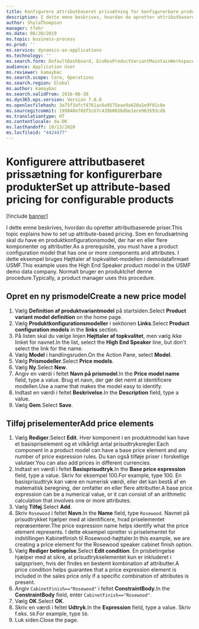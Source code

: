 ```yaml
---
title: Konfigurere attributbaseret prissætning for konfigurerbare produkter
description: I dette emne beskrives, hvordan du opretter attributbaserede priser.
author: ShylaThompson
manager: tfehr
ms.date: 08/20/2019
ms.topic: business-process
ms.prod: ''
ms.service: dynamics-ax-applications
ms.technology: ''
ms.search.form: DefaultDashboard, EcoResProductVariantMaintainWorkspace, PCProductConfigurationModelListPage, PCPriceModelList, PCPriceModel, PCConstraintEditor
audience: Application User
ms.reviewer: kamaybac
ms.search.scope: Core, Operations
ms.search.region: Global
ms.author: kamaybac
ms.search.validFrom: 2016-06-30
ms.dyn365.ops.version: Version 7.0.0
ms.openlocfilehash: 3a75f3afcf4761ac6a9575eae9a620a1e9f01c8e
ms.sourcegitcommit: 199848e78df5cb7c439b001bdbe1ece963593cdb
ms.translationtype: HT
ms.contentlocale: da-DK
ms.lasthandoff: 10/13/2020
ms.locfileid: "4424477"
---
```

# <a name="set-up-attribute-based-pricing-for-configurable-products"></a><span data-ttu-id="cb94f-103">Konfigurere attributbaseret prissætning for konfigurerbare produkter</span><span class="sxs-lookup"><span data-stu-id="cb94f-103">Set up attribute-based pricing for configurable products</span></span>

[!include [banner](../../includes/banner.md)]

<span data-ttu-id="cb94f-104">I dette emne beskrives, hvordan du opretter attributbaserede priser.</span><span class="sxs-lookup"><span data-stu-id="cb94f-104">This topic explains how to set up attribute-based pricing.</span></span> <span data-ttu-id="cb94f-105">Som en forudsætning skal du have en produktkonfigurationsmodel, der har en eller flere komponenter og attributter.</span><span class="sxs-lookup"><span data-stu-id="cb94f-105">As a prerequisite, you must have a product configuration model that has one or more components and attributes.</span></span> <span data-ttu-id="cb94f-106">I dette eksempel bruges Højttaler af topkvalitet-modellen i demodatafirmaet USMF.</span><span class="sxs-lookup"><span data-stu-id="cb94f-106">This example uses the High End Speaker product model in the USMF demo data company.</span></span> <span data-ttu-id="cb94f-107">Normalt bruger en produktchef denne procedure.</span><span class="sxs-lookup"><span data-stu-id="cb94f-107">Typically, a product manager uses this procedure.</span></span>


## <a name="create-a-new-price-model"></a><span data-ttu-id="cb94f-108">Opret en ny prismodel</span><span class="sxs-lookup"><span data-stu-id="cb94f-108">Create a new price model</span></span>
1. <span data-ttu-id="cb94f-109">Vælg **Definition af produktvariantmodel** på startsiden.</span><span class="sxs-lookup"><span data-stu-id="cb94f-109">Select **Product variant model definition** on the home page.</span></span>
2. <span data-ttu-id="cb94f-110">Vælg **Produktkonfigurationsmodeller** i sektionen **Links**.</span><span class="sxs-lookup"><span data-stu-id="cb94f-110">Select **Product configuration models** in the **links** section.</span></span>
3. <span data-ttu-id="cb94f-111">På listen skal du vælge linjen **Højttaler af topkvalitet**, men vælg ikke linket for navnet.</span><span class="sxs-lookup"><span data-stu-id="cb94f-111">In the list, select the **High End Speaker** line, but don't select the link for the name.</span></span>
4. <span data-ttu-id="cb94f-112">Vælg **Model** i handlingsruden.</span><span class="sxs-lookup"><span data-stu-id="cb94f-112">On the Action Pane, select **Model**.</span></span>
5. <span data-ttu-id="cb94f-113">Vælg **Prismodeller**.</span><span class="sxs-lookup"><span data-stu-id="cb94f-113">Select **Price models**.</span></span>
6. <span data-ttu-id="cb94f-114">Vælg **Ny**.</span><span class="sxs-lookup"><span data-stu-id="cb94f-114">Select **New**.</span></span>
7. <span data-ttu-id="cb94f-115">Angiv en værdi i feltet **Navn på prismodel**.</span><span class="sxs-lookup"><span data-stu-id="cb94f-115">In the **Price model name** field, type a value.</span></span> <span data-ttu-id="cb94f-116">Brug et navn, der gør det nemt at identificere modellen.</span><span class="sxs-lookup"><span data-stu-id="cb94f-116">Use a name that makes the model easy to identify.</span></span>  
8. <span data-ttu-id="cb94f-117">Indtast en værdi i feltet **Beskrivelse**.</span><span class="sxs-lookup"><span data-stu-id="cb94f-117">In the **Description** field, type a value.</span></span>
9. <span data-ttu-id="cb94f-118">Vælg **Gem**.</span><span class="sxs-lookup"><span data-stu-id="cb94f-118">Select **Save**.</span></span>

## <a name="add-price-elements"></a><span data-ttu-id="cb94f-119">Tilføj priselementer</span><span class="sxs-lookup"><span data-stu-id="cb94f-119">Add price elements</span></span>
1. <span data-ttu-id="cb94f-120">Vælg **Rediger**.</span><span class="sxs-lookup"><span data-stu-id="cb94f-120">Select **Edit**.</span></span> <span data-ttu-id="cb94f-121">Hver komponent i en produktmodel kan have et basispriselement og et vilkårligt antal prisudtryksregler.</span><span class="sxs-lookup"><span data-stu-id="cb94f-121">Each component in a product model can have a base price element and any number of price expression rules.</span></span> <span data-ttu-id="cb94f-122">Du kan også tilføje priser i forskellige valutaer.</span><span class="sxs-lookup"><span data-stu-id="cb94f-122">You can also add prices in different currencies.</span></span>  
2. <span data-ttu-id="cb94f-123">Indtast en værdi i feltet **Basisprisudtryk**.</span><span class="sxs-lookup"><span data-stu-id="cb94f-123">In the **Base price expression** field, type a value.</span></span> <span data-ttu-id="cb94f-124">Skriv for eksempel 100.</span><span class="sxs-lookup"><span data-stu-id="cb94f-124">For example, type 100.</span></span> <span data-ttu-id="cb94f-125">En basisprisudtryk kan være en numerisk værdi, eller det kan bestå af en matematisk beregning, der omfatter en eller flere attributter.</span><span class="sxs-lookup"><span data-stu-id="cb94f-125">A base price expression can be a numerical value, or it can consist of an arithmetic calculation that involves one or more attributes.</span></span>  
3. <span data-ttu-id="cb94f-126">Vælg **Tilføj**.</span><span class="sxs-lookup"><span data-stu-id="cb94f-126">Select **Add**.</span></span>
4. <span data-ttu-id="cb94f-127">Skriv `Rosewood` i feltet **Navn**.</span><span class="sxs-lookup"><span data-stu-id="cb94f-127">In the **Name** field, type `Rosewood`.</span></span> <span data-ttu-id="cb94f-128">Navnet på prisudtrykket hjælper med at identificere, hvad priselementet repræsenterer.</span><span class="sxs-lookup"><span data-stu-id="cb94f-128">The price expression name helps identify what the price element represents.</span></span> <span data-ttu-id="cb94f-129">I dette eksempel opretter vi priselementet for indstillingen Kabinetfinish til Rosewood-højttaler.</span><span class="sxs-lookup"><span data-stu-id="cb94f-129">In this example, we are creating a price element for the Rosewood speaker cabinet finish option.</span></span>  
5. <span data-ttu-id="cb94f-130">Vælg **Rediger betingelse**.</span><span class="sxs-lookup"><span data-stu-id="cb94f-130">Select **Edit condition**.</span></span> <span data-ttu-id="cb94f-131">En prisbetingelse hjælper med at sikre, at prisudtrykselementet kun er inkluderet i salgsprisen, hvis der findes en bestemt kombination af attributter.</span><span class="sxs-lookup"><span data-stu-id="cb94f-131">A price condition helps guarantee that a price expression element is included in the sales price only if a specific combination of attributes is present.</span></span>  
6. <span data-ttu-id="cb94f-132">Angiv `CabinetFinish=="Rosewood"` i feltet **ConstraintBody**.</span><span class="sxs-lookup"><span data-stu-id="cb94f-132">In the **ConstraintBody** field, enter `CabinetFinish=="Rosewood"`.</span></span>
7. <span data-ttu-id="cb94f-133">Vælg **OK**.</span><span class="sxs-lookup"><span data-stu-id="cb94f-133">Select **OK**.</span></span>
8. <span data-ttu-id="cb94f-134">Skriv en værdi i feltet **Udtryk**.</span><span class="sxs-lookup"><span data-stu-id="cb94f-134">In the **Expression** field, type a value.</span></span> <span data-ttu-id="cb94f-135">Skriv f.eks. `50`.</span><span class="sxs-lookup"><span data-stu-id="cb94f-135">For example, type `50`.</span></span> 
9. <span data-ttu-id="cb94f-136">Luk siden.</span><span class="sxs-lookup"><span data-stu-id="cb94f-136">Close the page.</span></span>

